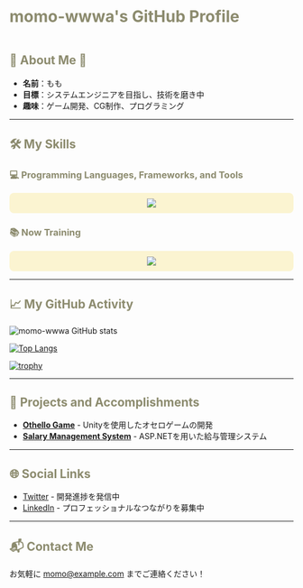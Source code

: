 # <span style="color:#8c8b6e">momo-wwwa's GitHub Profile</span>

<div align="center">
    <img src="https://img.shields.io/badge/Background-%23fbf4d1?style=for-the-badge&labelColor=%23fbf4d1&color=%23fbf4d1" height="0" width="600px" />
</div>

## <span style="color:#8c8b6e">🍑 About Me 🍑</span>

- **名前**：もも
- **目標**：システムエンジニアを目指し、技術を磨き中
- **趣味**：ゲーム開発、CG制作、プログラミング

---

## <span style="color:#8c8b6e">🛠 My Skills</span>

### <span style="color:#8c8b6e">💻 Programming Languages, Frameworks, and Tools</span>
<div align="center" style="background-color:#fbf4d1; padding:10px; border-radius:8px;">
    <img src="https://skillicons.dev/icons?i=html,css,js,c,unity,python,java,typescript,firebase,react,github,vscode,discord,php" /> 
</div>

### <span style="color:#8c8b6e">📚 Now Training</span>
<div align="center" style="background-color:#fbf4d1; padding:10px; border-radius:8px;">
    <img src="https://skillicons.dev/icons?i=react,firebase,typescript,github" /> 
</div>

---

## <span style="color:#8c8b6e">📈 My GitHub Activity</span>

![momo-wwwa GitHub stats](https://github-readme-stats.vercel.app/api?username=momo-wwwa&show_icons=true&theme=vue-dark&bg_color=fbf4d1&title_color=8c8b6e&icon_color=fbb29c&text_color=8c8b6e)

[![Top Langs](https://github-readme-stats.vercel.app/api/top-langs/?username=momo-wwwa&layout=compact&theme=vue-dark&bg_color=fbf4d1&title_color=8c8b6e&icon_color=fbb29c)](https://github.com/anuraghazra/github-readme-stats)

[![trophy](https://github-profile-trophy.vercel.app/?username=momo-wwwa&theme=discord&column=3&margin-w=15&margin-h=15&no-frame=true&no-bg=true&bg_color=fbf4d1&title_color=8c8b6e)](https://github.com/ryo-ma/github-profile-trophy)

---

## <span style="color:#8c8b6e">🚀 Projects and Accomplishments</span>

- **[Othello Game](https://github.com/momo-wwwa/othello)** - Unityを使用したオセロゲームの開発
- **[Salary Management System](https://github.com/momo-wwwa/salary-management)** - ASP.NETを用いた給与管理システム

---

## <span style="color:#8c8b6e">🌐 Social Links</span>
- [Twitter](https://twitter.com/username) - 開発進捗を発信中
- [LinkedIn](https://linkedin.com/in/username) - プロフェッショナルなつながりを募集中

---

## <span style="color:#8c8b6e">📬 Contact Me</span>
お気軽に [momo@example.com](mailto:momo@example.com) までご連絡ください！
